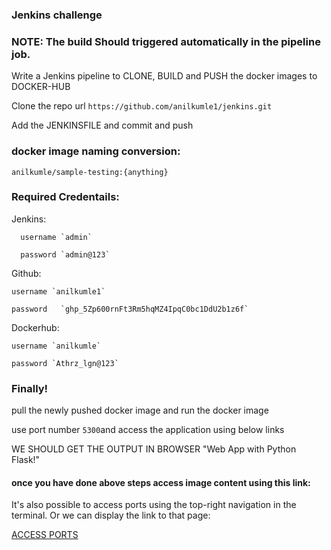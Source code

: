 
### Jenkins challenge

### NOTE: The build Should triggered automatically in the pipeline job.

Write a Jenkins pipeline to CLONE, BUILD and PUSH the docker images to DOCKER-HUB

Clone the repo url `https://github.com/anilkumle1/jenkins.git`

Add the JENKINSFILE and commit and push

### docker image naming conversion:

 `anilkumle/sample-testing:{anything}`

### Required Credentails:

Jenkins:

      username `admin`   

      password `admin@123`

Github:

    username `anilkumle1`

    password   `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`


Dockerhub:

    username `anilkumle`

    password `Athrz_lgn@123`

### Finally!

pull the newly pushed docker image and run the docker image

  use port number `5300`and access the application using below links

WE SHOULD GET THE OUTPUT IN BROWSER "Web App with Python Flask!"


#### once you have done above steps access image content using this link:

It's also possible to access ports using the top-right navigation in the terminal.
Or we can display the link to that page:

[ACCESS PORTS]({{TRAFFIC_SELECTOR}})

